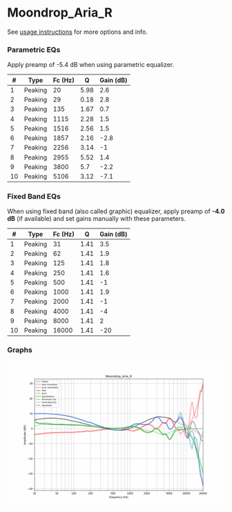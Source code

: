 # Moondrop_Aria_R
See [usage instructions](https://github.com/jaakkopasanen/AutoEq#usage) for more options and info.

### Parametric EQs
Apply preamp of -5.4 dB when using parametric equalizer.

|   # | Type    |   Fc (Hz) |    Q |   Gain (dB) |
|-----|---------|-----------|------|-------------|
|   1 | Peaking |        20 | 5.98 |         2.6 |
|   2 | Peaking |        29 | 0.18 |         2.8 |
|   3 | Peaking |       135 | 1.67 |         0.7 |
|   4 | Peaking |      1115 | 2.28 |         1.5 |
|   5 | Peaking |      1516 | 2.56 |         1.5 |
|   6 | Peaking |      1857 | 2.16 |        -2.8 |
|   7 | Peaking |      2256 | 3.14 |        -1   |
|   8 | Peaking |      2955 | 5.52 |         1.4 |
|   9 | Peaking |      3800 | 5.7  |        -2.2 |
|  10 | Peaking |      5106 | 3.12 |        -7.1 |

### Fixed Band EQs
When using fixed band (also called graphic) equalizer, apply preamp of **-4.0 dB** (if available) and set gains manually with these parameters.

|   # | Type    |   Fc (Hz) |    Q |   Gain (dB) |
|-----|---------|-----------|------|-------------|
|   1 | Peaking |        31 | 1.41 |         3.5 |
|   2 | Peaking |        62 | 1.41 |         1.9 |
|   3 | Peaking |       125 | 1.41 |         1.8 |
|   4 | Peaking |       250 | 1.41 |         1.6 |
|   5 | Peaking |       500 | 1.41 |        -1   |
|   6 | Peaking |      1000 | 1.41 |         1.9 |
|   7 | Peaking |      2000 | 1.41 |        -1   |
|   8 | Peaking |      4000 | 1.41 |        -4   |
|   9 | Peaking |      8000 | 1.41 |         2   |
|  10 | Peaking |     16000 | 1.41 |       -20   |

### Graphs
![](./Moondrop_Aria_R.png)
